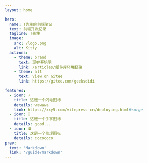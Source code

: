 ```yaml
---
layout: home

hero:
  name: T先生的前端笔记
  text: 前端开发记录
  tagline: T先生
  image:
    src: /logo.png
    alt: Kitty
  actions:
    - theme: brand
      text: 现在开始吧
      link: /articles/组件库环境搭建
    - theme: alt
      text: View on Gitee
      link: https://gitee.com/geeksdidi

features:
  - icon: ⚡️
    title: 这是一个闪电图标
    details: wawawa
    link: https://xxy5.com/vitepress-cn/deploying.html#surge
  - icon: 🖖
    title: 这是一个手掌图标
    details: good...
  - icon: 🛠️
    title: 这是一个修理图标
    details: cocococo
prev:
  text: 'Markdown'
  link: '/guide/markdown'
---
```


